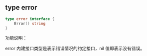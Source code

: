## type error
~~~go
type error interface {
    Error() string
}
~~~

功能说明：

error 内建接口类型是表示错误情况的约定接口，nil 值即表示没有错误。